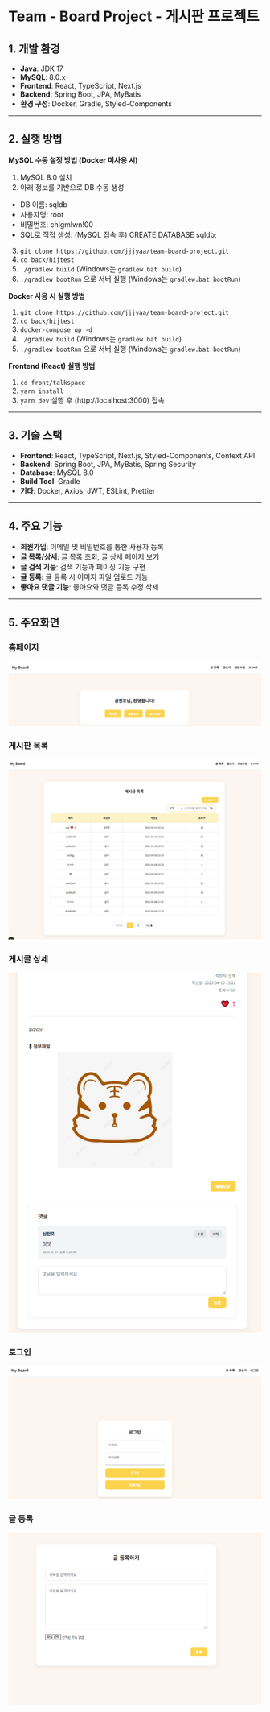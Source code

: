 # Team - Board Project - 게시판 프로젝트
## 1. 개발 환경
- **Java**: JDK 17  
- **MySQL**: 8.0.x  
- **Frontend**: React, TypeScript, Next.js  
- **Backend**: Spring Boot, JPA, MyBatis  
- **환경 구성**: Docker, Gradle, Styled-Components

---
## 2. 실행 방법
**MySQL 수동 설정 방법 (Docker 미사용 시)**
1. MySQL 8.0 설치
2. 아래 정보를 기반으로 DB 수동 생성
  - DB 이름:  sqldb
  - 사용자명:  root
  - 비밀번호:  chlgmlwn!00
  - SQL로 직접 생성: (MySQL 접속 후) CREATE DATABASE sqldb;
3. `git clone https://github.com/jjjyaa/team-board-project.git`
4. `cd back/hijtest`
5. `./gradlew build` (Windows는 `gradlew.bat build`)
6. `./gradlew bootRun` 으로 서버 실행 (Windows는 `gradlew.bat bootRun`)

**Docker 사용 시 실행 방법**
1. `git clone https://github.com/jjjyaa/team-board-project.git`
2. `cd back/hijtest`
3. `docker-compose up -d`
4. `./gradlew build` (Windows는 `gradlew.bat build`)
5. `./gradlew bootRun` 으로 서버 실행 (Windows는 `gradlew.bat bootRun`)

**Frontend (React) 실행 방법**
1. `cd front/talkspace`
2. `yarn install`
3. `yarn dev` 실행 후 (http://localhost:3000) 접속

---
## 3. 기술 스택
- **Frontend**: React, TypeScript, Next.js, Styled-Components, Context API
- **Backend**: Spring Boot, JPA, MyBatis, Spring Security
- **Database**: MySQL 8.0
- **Build Tool**: Gradle
- **기타**: Docker, Axios, JWT, ESLint, Prettier

---
## 4. 주요 기능
- **회원가입**: 이메일 및 비밀번호를 통한 사용자 등록
- **글 목록/상세**: 글 목록 조회, 글 상세 페이지 보기
- **글 검색 기능**: 검색 기능과 페이징 기능 구현
- **글 등록**: 글 등록 시 이미지 파일 업로드 가능
- **좋아요 댓글 기능**: 좋아요와 댓글 등록 수정 삭제

---
## 5. 주요화면

###  홈페이지
![홈페이지](https://github.com/jjjyaa/team-board-project/blob/master/img/HomePage.PNG)

###  게시판 목록
![게시판 목록](https://github.com/jjjyaa/team-board-project/blob/master/img/BoardList.PNG)

###  게시글 상세
![게시글 상세](https://github.com/jjjyaa/team-board-project/blob/master/img/Detail.PNG)

###  로그인
![로그인](https://github.com/jjjyaa/team-board-project/blob/master/img/Login.PNG)

###  글 등록
![글 등록](https://github.com/jjjyaa/team-board-project/blob/master/img/add-Board.PNG)

